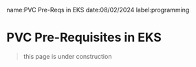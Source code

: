 name:PVC Pre-Reqs in EKS
date:08/02/2024
label:programming

# PVC Pre-Requisites in EKS

> this page is under construction
